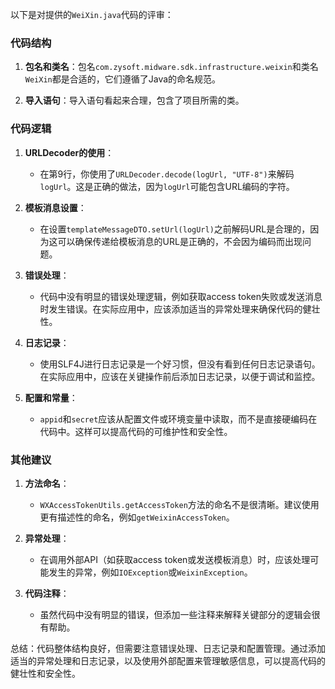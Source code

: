 以下是对提供的`WeiXin.java`代码的评审：

### 代码结构

1. **包名和类名**：包名`com.zysoft.midware.sdk.infrastructure.weixin`和类名`WeiXin`都是合适的，它们遵循了Java的命名规范。

2. **导入语句**：导入语句看起来合理，包含了项目所需的类。

### 代码逻辑

1. **URLDecoder的使用**：
   - 在第9行，你使用了`URLDecoder.decode(logUrl, "UTF-8")`来解码`logUrl`。这是正确的做法，因为`logUrl`可能包含URL编码的字符。

2. **模板消息设置**：
   - 在设置`templateMessageDTO.setUrl(logUrl)`之前解码URL是合理的，因为这可以确保传递给模板消息的URL是正确的，不会因为编码而出现问题。

3. **错误处理**：
   - 代码中没有明显的错误处理逻辑，例如获取access token失败或发送消息时发生错误。在实际应用中，应该添加适当的异常处理来确保代码的健壮性。

4. **日志记录**：
   - 使用SLF4J进行日志记录是一个好习惯，但没有看到任何日志记录语句。在实际应用中，应该在关键操作前后添加日志记录，以便于调试和监控。

5. **配置和常量**：
   - `appid`和`secret`应该从配置文件或环境变量中读取，而不是直接硬编码在代码中。这样可以提高代码的可维护性和安全性。

### 其他建议

1. **方法命名**：
   - `WXAccessTokenUtils.getAccessToken`方法的命名不是很清晰。建议使用更有描述性的命名，例如`getWeixinAccessToken`。

2. **异常处理**：
   - 在调用外部API（如获取access token或发送模板消息）时，应该处理可能发生的异常，例如`IOException`或`WeixinException`。

3. **代码注释**：
   - 虽然代码中没有明显的错误，但添加一些注释来解释关键部分的逻辑会很有帮助。

总结：代码整体结构良好，但需要注意错误处理、日志记录和配置管理。通过添加适当的异常处理和日志记录，以及使用外部配置来管理敏感信息，可以提高代码的健壮性和安全性。